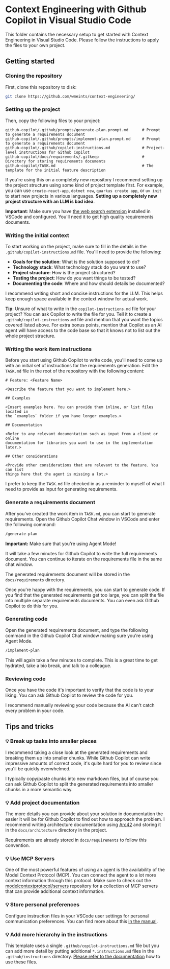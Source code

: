# Context Engineering with Github Copilot in Visual Studio Code

This folder contains the necessary setup to get started with Context Engineering in
Visual Studio Code. Please follow the instructions to apply the files to your own
project.

## Getting started

### Cloning the repository

First, clone this repository to disk:

```bash
git clone https://github.com/wmeints/context-engineering/
```

### Setting up the project

Then, copy the following files to your project:

```text
github-copilot/.github/prompts/generate-plan.prompt.md      # Prompt to generate a requirements document
github-copilot/.github/prompts/implement-plan.prompt.md     # Prompt to generate a requirements document
github-copilot/.github/copilot-instructions.md              # Project-level instructions for Github Copilot
github-copilot/docs/requirements/.gitkeep                   # Directory for storing requirements documents
github-copilot/TASK.md                                      # The template for the initial feature description
```

If you're using this on a completely new repository I recommend setting up the
project structure using some kind of project template first. For example, you
can use `create-react-app`, `dotnet new`, `quarkus create app`, or `uv init`
to start new projects in various languages. **Setting up a completely new
project structure with an LLM is bad idea**.

**Important**: Make sure you have
[the web search extension](https://marketplace.visualstudio.com/items?itemName=ms-vscode.vscode-websearchforcopilot)
installed in VSCode and configured. You'll need it to get high quality requirements
documents.

### Writing the initial context

To start working on the project, make sure to fill in the details in the
`.github/copilot-instructions.md` file. You'll need to provide the following:

- **Goals for the solution**: What is the solution supposed to do?
- **Technology stack**: What technology stack do you want to use?
- **Project structure**: How is the project structured?
- **Testing the project**: How do you want things to be tested?
- **Documenting the code**: Where and how should details be documented?

I recommend writing short and concise instructions for the LLM. This helps
keep enough space available in the context window for actual work.

**Tip**: Unsure of what to write in the `copilot-instructions.md` file for your project?
You can ask Copilot to write the file for you. Tell it to create a
`.github/copilot-instructions.md` file and mention that you want the topics covered
listed above. For extra bonus points, mention that Copilot as an AI agent will have
access to the code base so that it knows not to list out the whole project structure.

### Writing the work item instructions

Before you start using Github Copilot to write code, you'll need to come up with an
initial set of instructions for the requirements generation. Edit the `TASK.md` file in
the root of the repository with the following content:

```text
# Feature: <Feature Name>

<Describe the feature that you want to implement here.>

## Examples

<Insert examples here. You can provide them inline, or list files located in
the `examples` folder if you have longer examples.>

## Documentation

<Refer to any relevant documentation such as input from a client or online
documentation for libraries you want to use in the implementation later.>

## Other considerations

<Provide other considerations that are relevant to the feature. You can list
things here that the agent is missing a lot.>
```

I prefer to keep the `TASK.md` file checked in as a reminder to myself of what
I need to provide as input for generating requirements.

### Generate a requirements document

After you've created the work item in `TASK.md`, you can start to generate requirements.
Open the Github Copilot Chat window in VSCode and enter the following command:

```bash
/generate-plan
```

**Important:** Make sure that you're using Agent Mode!

It will take a few minutes for Github Copilot to write the full requirements document.
You can continue to iterate on the requirements file in the same chat window.

The generated requirements document will be stored in the `docs/requirements`
directory.

Once you're happy with the requirements, you can start to generate code. If you find that
the generated requirements get too large, you can split the file into multiple separate
requirements documents. You can even ask Github Copilot to do this for you.

### Generating code

Open the generated requirements document, and type the following command in the Github
Copilot Chat window making sure you're using Agent Mode.

```bash
/implement-plan
```

This will again take a few minutes to complete. This is a great time to get
hydrated, take a bio break, and talk to a colleague.

### Reviewing code

Once you have the code it's important to verify that the code is to your liking.
You can ask Github Copilot to review the code for you.

I recommend manually reviewing your code because the AI can't catch every
problem in your code.

## Tips and tricks

### :bulb: Break up tasks into smaller pieces

I recommend taking a close look at the generated requirements and breaking them
up into smaller chunks. While Github Copilot can write impressive amounts of
correct code, it's quite hard for you to review since you'll be quickly overwhelmed.

I typically copy/paste chunks into new markdown files, but of course you can
ask Github Copilot to split the generated requirements into smaller chunks in a
more semantic way.

### :bulb: Add project documentation

The more details you can provide about your solution in documentation the
easier it will be for Github Copilot to find out how to approach the problem. I
recommend writing architecture documentation using
[Arc42](https://docs.arc42.org/home/) and storing it in the `docs/architecture`
directory in the project.

Requirements are already stored in `docs/requirements` to follow this
convention.

### :bulb: Use MCP Servers

One of the most powerful features of using an agent is the availability of the
Model Context Protocol (MCP). You can connect the agent to a lot more
context information through this protocol. Make sure to check out
the [modelcontextprotocol/servers](https://github.com/modelcontextprotocol/servers)
repository for a collection of MCP servers that can provide additional
context information.

### :bulb: Store personal preferences

Configure instruction files in your VSCode user settings for personal communication preferences.
You can find more about this [in the manual](https://code.visualstudio.com/docs/copilot/copilot-customization#_specify-custom-instructions-in-settings).

### :bulb: Add more hierarchy in the instructions

This template uses a single `.github/copilot-instructions.md` file but you can add more
detail by putting additional `*.instructions.md` files in the `.github/instructions` directory.
[Please refer to the documentation](https://code.visualstudio.com/docs/copilot/copilot-customization#_use-instructionsmd-files)
how to use these files.
